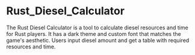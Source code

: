 # Rust_Diesel_Calculator
The Rust Diesel Calculator is a tool to calculate diesel resources and time for Rust players. It has a dark theme and custom font that matches the game's aesthetic. Users input diesel amount and get a table with required resources and time.
